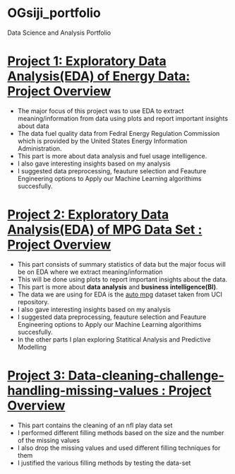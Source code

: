 # OGsiji_portfolio
Data Science and Analysis Portfolio


# [Project 1: Exploratory Data Analysis(EDA) of Energy Data: Project Overview](https://github.com/OGsiji/machine-learning-projects-codes/blob/master/EDA-On-Energy_Data.ipynb)
- The major focus of this project was to use EDA to extract meaning/information from data using plots and report important insights about data
- The data fuel quality data from Fedral Energy Regulation Commission which is provided by the United States Energy Information Administration. 
- This part is more about data analysis and fuel usage intelligence.
- I also gave interesting insights based on my analysis
- I suggested data preprocessing, feauture selection and Feauture Engineering options to Apply our Machine Learning algorithims succesfully.


# [Project 2:  Exploratory Data Analysis(EDA) of MPG Data Set : Project Overview](https://github.com/OGsiji/machine-learning-projects-codes/blob/master/mercedes-benz-data-exploration.ipynb)
- This part consists of summary statistics of data but the major focus will be on EDA where we extract meaning/information 
- This will be done using plots to report important insights about the data.
- This part is more about **data analysis** and **business intelligence(BI)**.
- The data we are using for EDA is the [auto mpg](https://archive.ics.uci.edu/ml/datasets/auto+mpg) dataset taken from UCI repository. 
- I also gave interesting insights based on my analysis
- I suggested data preprocessing, feauture selection and Feauture Engineering options to Apply our Machine Learning algorithims succesfully.
- In the other parts I plan exploring Statitical Analysis and Predictive Modelling

# [Project 3: Data-cleaning-challenge-handling-missing-values : Project Overview](https://github.com/OGsiji/machine-learning-projects-codes/blob/master/data-cleaning-challenge-handling-missing-values.ipynb)
- This part contains the cleaning of an nfl play data set
- I performed different filling methods based on the size and the number of the missing values
- I also drop the missing values and used different filling techniques for them
- I justified the various filling methods by testing the data-set
